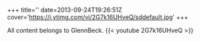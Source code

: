 +++
title=''
date=2013-09-24T19:26:51Z
cover='https://i.ytimg.com/vi/2G7k16UHveQ/sddefault.jpg'
+++

All content belongs to GlennBeck.
{{< youtube 2G7k16UHveQ >}}
